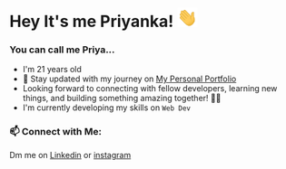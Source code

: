 # Hey It's me Priyanka! <img src="https://raw.githubusercontent.com/arkalsekar/arkalsekar/main/wave.gif" width="35px">
### You can call me Priya...

- I'm 21 years old 
- 🔭 Stay updated with my journey on [My Personal Portfolio](https://in.linkedin.com/in/priyanka-mohole-626366250)
- Looking forward to connecting with fellow developers, learning new things, and building something amazing together! 🌈✨
- I'm currently developing my skills on ```Web Dev```
  
 ### 📫 Connect with Me:
Dm me on [Linkedin](https://in.linkedin.com/in/priyanka-mohole-626366250) or [instagram](https://www.instagram.com/invites/contact/?i=1bgd1ge4x25j8&utm_content=kvr1s43)
